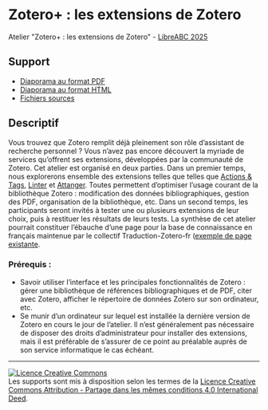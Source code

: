 # Zotero+ : les extensions de Zotero

Atelier "Zotero+ : les extensions de Zotero" - [LibreABC 2025](https://libreabc.ch)

## Support

* [Diaporama au format PDF](https://github.com/fflamerie/LibreABC2025_zotero_extensions/blob/main/LibreABC2025_zotero_extensions.pdf)
* [Diaporama au format HTML](https://github.com/fflamerie/LibreABC2025_zotero_extensions/blob/main/docs/LibreABC2025_zotero_extensions.html)
* [Fichiers sources](https://github.com/fflamerie/LibreABC2025_zotero_extensions/blob/main/docs/LibreABC_2025_zotero_extensions.zip)

## Descriptif

Vous trouvez que Zotero remplit déjà pleinement son rôle d’assistant de recherche personnel ? Vous n’avez pas encore découvert la myriade de services qu’offrent ses extensions, développées par la communauté de Zotero. Cet atelier est organisé en deux parties. Dans un premier temps, nous explorerons ensemble des extensions telles que telles que [Actions & Tags](https://github.com/windingwind/zotero-actions-tags), [Linter](https://github.com/northword/zotero-format-metadata) et [Attanger](https://github.com/MuiseDestiny/zotero-attanger). Toutes permettent d’optimiser l’usage courant de la bibliothèque Zotero : modification des données bibliographiques, gestion des PDF, organisation de la bibliothèque, etc. Dans un second temps, les participants seront invités à tester une ou plusieurs extensions de leur choix, puis à restituer les résultats de leurs tests. La synthèse de cet atelier pourrait constituer l’ébauche d’une page pour la base de connaissance en français maintenue par le collectif Traduction-Zotero-fr ([exemple de page existante](https://docs.zotero-fr.org/kbfr/kbfr_export_csv_custom/).

### Prérequis :

* Savoir utiliser l’interface et les principales fonctionnalités de Zotero : gérer une bibliothèque de références bibliographiques et de PDF, citer avec Zotero, afficher le répertoire de données Zotero sur son ordinateur, etc.
* Se munir d’un ordinateur sur lequel est installée la dernière version de Zotero en cours le jour de l’atelier. Il n’est généralement pas nécessaire de disposer des droits d’administrateur pour installer des extensions, mais il est préférable de s’assurer de ce point au préalable auprès de son service informatique le cas échéant.

***

<a rel="license" href="https://creativecommons.org/licenses/by-sa/4.0/deed.en"><img alt="Licence Creative Commons" style="border-width:0" src="https://i.creativecommons.org/l/by-sa/3.0/fr/88x31.png" /></a><br />Les supports sont mis à disposition selon les termes de la <a rel="license" href="https://creativecommons.org/licenses/by-sa/4.0/deed.en">Licence Creative Commons Attribution - Partage dans les mêmes conditions 4.0 International Deed</a>.
